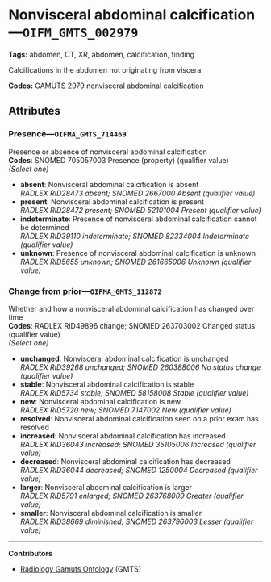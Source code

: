 # Nonvisceral abdominal calcification—`OIFM_GMTS_002979`

**Tags:** abdomen, CT, XR, abdomen, calcification, finding

Calcifications in the abdomen not originating from viscera.

**Codes:** GAMUTS 2979 nonvisceral abdominal calcification

## Attributes

### Presence—`OIFMA_GMTS_714469`

Presence or absence of nonvisceral abdominal calcification  
**Codes**: SNOMED 705057003 Presence (property) (qualifier value)  
*(Select one)*

- **absent**: Nonvisceral abdominal calcification is absent  
_RADLEX RID28473 absent; SNOMED 2667000 Absent (qualifier value)_
- **present**: Nonvisceral abdominal calcification is present  
_RADLEX RID28472 present; SNOMED 52101004 Present (qualifier value)_
- **indeterminate**: Presence of nonvisceral abdominal calcification cannot be determined  
_RADLEX RID39110 indeterminate; SNOMED 82334004 Indeterminate (qualifier value)_
- **unknown**: Presence of nonvisceral abdominal calcification is unknown  
_RADLEX RID5655 unknown; SNOMED 261665006 Unknown (qualifier value)_

### Change from prior—`OIFMA_GMTS_112872`

Whether and how a nonvisceral abdominal calcification has changed over time  
**Codes**: RADLEX RID49896 change; SNOMED 263703002 Changed status (qualifier value)  
*(Select one)*

- **unchanged**: Nonvisceral abdominal calcification is unchanged  
_RADLEX RID39268 unchanged; SNOMED 260388006 No status change (qualifier value)_
- **stable**: Nonvisceral abdominal calcification is stable  
_RADLEX RID5734 stable; SNOMED 58158008 Stable (qualifier value)_
- **new**: Nonvisceral abdominal calcification is new  
_RADLEX RID5720 new; SNOMED 7147002 New (qualifier value)_
- **resolved**: Nonvisceral abdominal calcification seen on a prior exam has resolved  
- **increased**: Nonvisceral abdominal calcification has increased  
_RADLEX RID36043 increased; SNOMED 35105006 Increased (qualifier value)_
- **decreased**: Nonvisceral abdominal calcification has decreased  
_RADLEX RID36044 decreased; SNOMED 1250004 Decreased (qualifier value)_
- **larger**: Nonvisceral abdominal calcification is larger  
_RADLEX RID5791 enlarged; SNOMED 263768009 Greater (qualifier value)_
- **smaller**: Nonvisceral abdominal calcification is smaller  
_RADLEX RID38669 diminished; SNOMED 263796003 Lesser (qualifier value)_

---

**Contributors**

- [Radiology Gamuts Ontology](https://gamuts.net/) (GMTS)